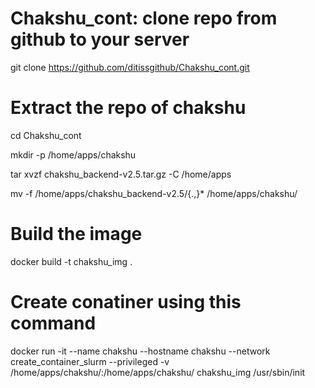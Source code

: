 # Chakshu_cont: clone repo from github to your server


git clone https://github.com/ditissgithub/Chakshu_cont.git



# Extract the repo of chakshu

cd Chakshu_cont

mkdir -p /home/apps/chakshu

tar xvzf chakshu_backend-v2.5.tar.gz -C /home/apps 

mv -f /home/apps/chakshu_backend-v2.5/{.,}* /home/apps/chakshu/




# Build the image

docker build -t chakshu_img .



# Create conatiner using this command

docker run -it --name chakshu --hostname chakshu --network create_container_slurm --privileged -v /home/apps/chakshu/:/home/apps/chakshu/ chakshu_img /usr/sbin/init
